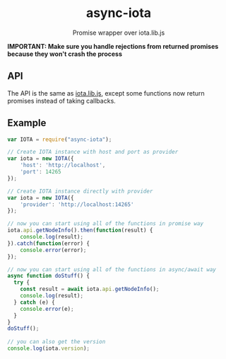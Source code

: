 <h1 align="center">async-iota</h1>
<p align="center">Promise wrapper over iota.lib.js</p>

**IMPORTANT: Make sure you handle rejections from returned promises because they won't crash the process**

## API

The API is the same as [iota.lib.js](https://github.com/iotaledger/iota.lib.js#iotaapi), except some functions now return promises instead
 of taking callbacks.


## Example

```javascript
var IOTA = require("async-iota");

// Create IOTA instance with host and port as provider
var iota = new IOTA({
    'host': 'http://localhost',
    'port': 14265
});

// Create IOTA instance directly with provider
var iota = new IOTA({
    'provider': 'http://localhost:14265'
});

// now you can start using all of the functions in promise way
iota.api.getNodeInfo().then(function(result) {
    console.log(result);
}).catch(function(error) {
    console.error(error);
});

// now you can start using all of the functions in async/await way
async function doStuff() {
  try {
    const result = await iota.api.getNodeInfo();
    console.log(result);
  } catch (e) {
    console.error(e);
  }
}
doStuff();
    
// you can also get the version
console.log(iota.version);
```
